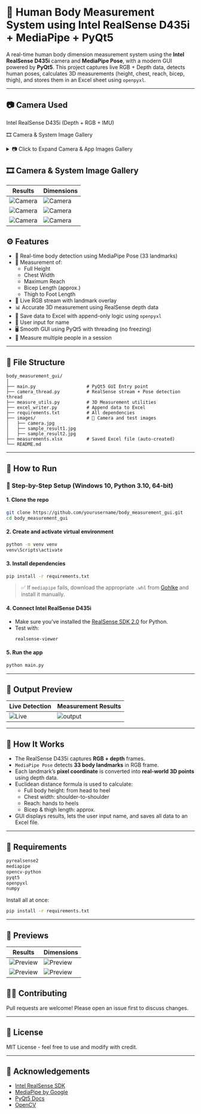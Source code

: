 # 🤖 Human Body Measurement System using Intel RealSense D435i + MediaPipe + PyQt5

A real-time human body dimension measurement system using the **Intel RealSense D435i** camera and **MediaPipe Pose**, with a modern GUI powered by **PyQt5**. This project captures live RGB + Depth data, detects human poses, calculates 3D measurements (height, chest, reach, bicep, thigh), and stores them in an Excel sheet using `openpyxl`.

---

## 📷 Camera Used

Intel RealSense D435i (Depth + RGB + IMU)

🎞️ Camera & System Image Gallery
<details> <summary>📷 Click to Expand Camera & App Images Gallery</summary> <p align="center"> <img src="https://github.com/xPushpraj/realsense-camera/blob/main/sources/camera%20(1).jpeg" width="600" alt="RealSense Body Measurement GUI - Image 1" /> <br><br> <img src="https://github.com/xPushpraj/realsense-camera/blob/main/sources/camera%20(2).jpeg" width="600" alt="RealSense Body Measurement GUI - Image 2" /> <br><br> <img src="https://github.com/xPushpraj/realsense-camera/blob/main/sources/camera%20(4).jpeg" width="600" alt="RealSense Body Measurement GUI - Image 3" /> <br><br> <img src="https://github.com/xPushpraj/realsense-camera/blob/main/sources/camera%20(3).jpeg" width="600" alt="RealSense Body Measurement GUI - Image 3" /> <br><br> <img src="https://github.com/xPushpraj/realsense-camera/blob/main/sources/camera%20(5).jpeg" width="600" alt="RealSense Body Measurement GUI - Image 3" /> <br><br> <img src="https://github.com/xPushpraj/realsense-camera/blob/main/sources/camera%20(6).jpeg" width="600" alt="RealSense Body Measurement GUI - Image 4" /> </p> </details>

## 🎞️ Camera & System Image Gallery

| Results | Dimensions |
|----------------|---------------------|
| ![Camera](sources/camera%20(1).jpeg) | ![Camera](sources/camera%20(1).jpeg) |
| ![Camera](sources/camera%20(1).jpeg) | ![Camera](sources/camera%20(1).jpeg) |
| ![Camera](sources/camera%20(1).jpeg) | ![Camera](sources/camera%20(1).jpeg) |


## ⚙️ Features

- 🎯 Real-time body detection using MediaPipe Pose (33 landmarks)
- 📐 Measurement of:
  - Full Height
  - Chest Width
  - Maximum Reach
  - Bicep Length (approx.)
  - Thigh to Foot Length
- 🎥 Live RGB stream with landmark overlay
- 📊 Accurate 3D measurement using RealSense depth data
- 💾 Save data to Excel with append-only logic using `openpyxl`
- 👤 User input for name
- 🖥️ Smooth GUI using PyQt5 with threading (no freezing)
- 🔁 Measure multiple people in a session

---

## 📁 File Structure

```
body_measurement_gui/
│
├── main.py                   # PyQt5 GUI Entry point
├── camera_thread.py          # RealSense stream + Pose detection thread
├── measure_utils.py          # 3D Measurement utilities
├── excel_writer.py           # Append data to Excel
├── requirements.txt          # All dependencies
├── images/                   # 📸 Camera and test images
│   ├── camera.jpg
│   ├── sample_result1.jpg
│   ├── sample_result2.jpg
├── measurements.xlsx         # Saved Excel file (auto-created)
└── README.md
```

---

## 🚀 How to Run

### 🐍 Step-by-Step Setup (Windows 10, Python 3.10, 64-bit)

#### 1. Clone the repo

```bash
git clone https://github.com/yourusername/body_measurement_gui.git
cd body_measurement_gui
```

#### 2. Create and activate virtual environment

```bash
python -m venv venv
venv\Scripts\activate
```

#### 3. Install dependencies

```bash
pip install -r requirements.txt
```

> ✅ If `mediapipe` fails, download the appropriate `.whl` from [Gohlke](https://www.lfd.uci.edu/~gohlke/pythonlibs/#mediapipe) and install it manually.

#### 4. Connect Intel RealSense D435i

- Make sure you’ve installed the [RealSense SDK 2.0](https://www.intelrealsense.com/sdk-2/) for Python.
- Test with:  
  ```bash
  realsense-viewer
  ```

#### 5. Run the app

```bash
python main.py
```

---

## 🧪 Output Preview

| Live Detection | Measurement Results |
|----------------|---------------------|
| ![Live](sources/images%20(1).png) | ![output](sources/measurment.png) |

---
## 🧠 How It Works

- The RealSense D435i captures **RGB + depth** frames.
- `MediaPipe Pose` detects **33 body landmarks** in RGB frame.
- Each landmark’s **pixel coordinate** is converted into **real-world 3D points** using depth data.
- Euclidean distance formula is used to calculate:
  - Full body height: from head to heel
  - Chest width: shoulder-to-shoulder
  - Reach: hands to heels
  - Bicep & thigh length: approx.
- GUI displays results, lets the user input name, and saves all data to an Excel file.

---

## 📄 Requirements

```txt
pyrealsense2
mediapipe
opencv-python
pyqt5
openpyxl
numpy
```

Install all at once:

```bash
pip install -r requirements.txt
```

---
## 🧪 Previews

| Results | Dimensions |
|----------------|---------------------|
| ![Preview](sources/images%20(1).png) | ![Preview](sources/images%20(2).png) |
| ![Preview](sources/images%20(3).png) | ![Preview](sources/images%20(4).png) |

## 🧑‍💻 Contributing

Pull requests are welcome! Please open an issue first to discuss changes.

---

## 📜 License

MIT License - feel free to use and modify with credit.

---

## 🙏 Acknowledgements

- [Intel RealSense SDK](https://github.com/IntelRealSense/librealsense)
- [MediaPipe by Google](https://mediapipe.dev/)
- [PyQt5 Docs](https://doc.qt.io/qtforpython/)
- [OpenCV](https://opencv.org/)
```


